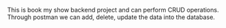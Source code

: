This is book my show backend project and can perform CRUD operations.
Through postman we can add, delete, update the data into the database.
